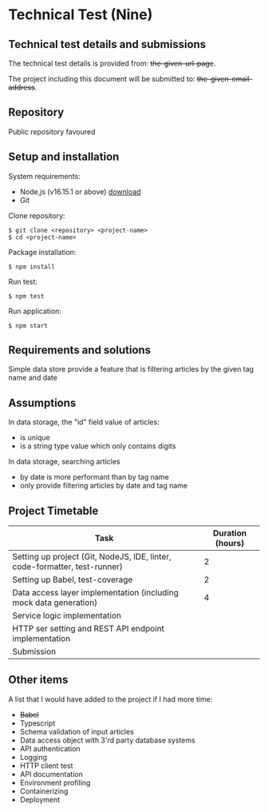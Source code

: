 # Technical Test (Nine)

## Technical test details and submissions

The technical test details is provided from: ~~the-given-url-page~~.

The project including this document will be submitted to: ~~the-given-email-address~~.

## Repository

Public repository favoured

## Setup and installation

System requirements:

- Node,js (v16.15.1 or above) [download](https://nodejs.org/en/download/)
- Git

Clone repository:

```
$ git clone <repository> <project-name>
$ cd <project-name>
```

Package installation:

```
$ npm install
```

Run test:

```
$ npm test
```

Run application:

```
$ npm start
```

## Requirements and solutions

Simple data store provide a feature that is filtering articles by the given tag name and date

## Assumptions

In data storage, the "id" field value of articles:

- is unique
- is a string type value which only contains digits

In data storage, searching articles

- by date is more performant than by tag name
- only provide filtering articles by date and tag name

## Project Timetable

| Task                                                                       | Duration (hours) |
| -------------------------------------------------------------------------- | ---------------- |
| Setting up project (Git, NodeJS, IDE, linter, code-formatter, test-runner) | 2                |
| Setting up Babel, test-coverage                                            | 2                |
| Data access layer implementation (including mock data generation)          | 4                |
| Service logic implementation                                               |                  |
| HTTP ser setting and REST API endpoint implementation                      |                  |
| Submission                                                                 |                  |

## Other items

A list that I would have added to the project if I had more time:

- ~~Babel~~
- Typescript
- Schema validation of input articles
- Data access object with 3'rd party database systems
- API authentication
- Logging
- HTTP client test
- API documentation
- Environment profiling
- Containerizing
- Deployment
